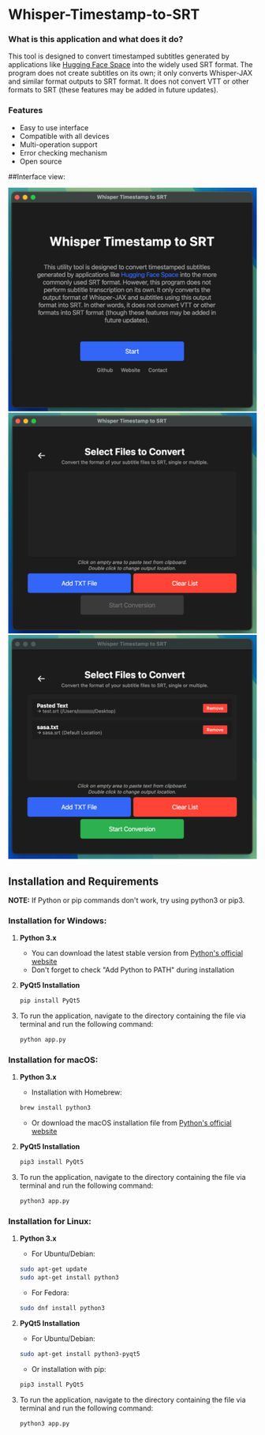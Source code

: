 # Whisper-Timestamp-to-SRT

### What is this application and what does it do?
This tool is designed to convert timestamped subtitles generated by applications like [Hugging Face Space](https://huggingface.co/spaces/sanchit-gandhi/whisper-jax) into the widely used SRT format. The program does not create subtitles on its own; it only converts Whisper-JAX and similar format outputs to SRT format. It does not convert VTT or other formats to SRT (these features may be added in future updates).

### Features
- Easy to use interface
- Compatible with all devices
- Multi-operation support
- Error checking mechanism
- Open source

##Interface view:

![Application Interface](images/1.png)
![Example Usage](images/2.png)
![Result Screen](images/3.png)

## Installation and Requirements

**NOTE:** If Python or pip commands don't work, try using python3 or pip3.

### Installation for Windows:
1. **Python 3.x**
   - You can download the latest stable version from [Python's official website](https://www.python.org/downloads/)
   - Don't forget to check "Add Python to PATH" during installation

2. **PyQt5 Installation**
   ```bash
   pip install PyQt5
   ```

3. To run the application, navigate to the directory containing the file via terminal and run the following command:
   ```bash
   python app.py
   ```

### Installation for macOS:
1. **Python 3.x**
   - Installation with Homebrew:
   ```bash
   brew install python3
   ```
   - Or download the macOS installation file from [Python's official website](https://www.python.org/downloads/)

2. **PyQt5 Installation**
   ```bash
   pip3 install PyQt5
   ```

3. To run the application, navigate to the directory containing the file via terminal and run the following command:
   ```bash
   python3 app.py
   ```

### Installation for Linux:
1. **Python 3.x**
   - For Ubuntu/Debian:
   ```bash
   sudo apt-get update
   sudo apt-get install python3
   ```
   - For Fedora:
   ```bash
   sudo dnf install python3
   ```

2. **PyQt5 Installation**
   - For Ubuntu/Debian:
   ```bash
   sudo apt-get install python3-pyqt5
   ```
   - Or installation with pip:
   ```bash
   pip3 install PyQt5
   ```

3. To run the application, navigate to the directory containing the file via terminal and run the following command:
   ```bash
   python3 app.py
   ```
